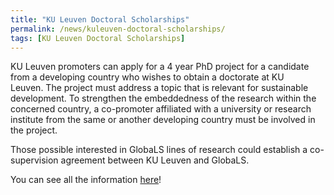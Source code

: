 ```yaml
---
title: "KU Leuven Doctoral Scholarships"
permalink: /news/kuleuven-doctoral-scholarships/
tags: [KU Leuven Doctoral Scholarships]
---
```


KU Leuven promoters can apply for a 4 year PhD project for a candidate from a developing country who wishes to obtain a doctorate at KU Leuven. The project must address a topic that is relevant for sustainable development. To strengthen the embeddedness of the research within the concerned country, a co-promoter affiliated with a university or research institute from the same or another developing country must be involved in the project. 

Those possible interested in GlobaLS lines of research could establish a co-supervision agreement between KU Leuven and GlobaLS. 

You can see all the information [here](https://www.kuleuven.be/onderzoek/gedocumenteerd/index_en.html#details/b9b62cba54d6ee535d63bf93f97b6c5e2edfafe7)!
